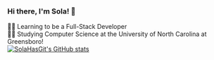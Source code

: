 ### Hi there, I'm Sola! 👋

<!--
**SolaHasGit/SolaHasGit** is a ✨ _special_ ✨ repository because its `README.md` (this file) appears on your GitHub profile.

Here are some ideas to get you started:

- 🔭 I’m currently working on ...
- 🌱 I’m currently learning ...
- 👯 I’m looking to collaborate on ...
- 🤔 I’m looking for help with ...
- 💬 Ask me about ...
- 📫 How to reach me: ...
- 😄 Pronouns: ...
- ⚡ Fun fact: ...
-->
👨‍💻 Learning to be a Full-Stack Developer <br/>
👨‍🎓 Studying Computer Science at the University of North Carolina at Greensboro! <br/>
[![SolaHasGit's GitHub stats](https://github-readme-stats.vercel.app/api?username=SolaHasGit&show_icons=true&theme=nightowl)](https://github.com/anuraghazra/github-readme-stats)
